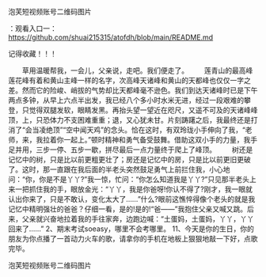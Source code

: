 泡芙短视频账号二维码图片

：观看入口一：https://github.com/shuai215315/atofdh/blob/main/README.md


记得收藏！！！



　　草用温暖帮我，一会儿，父亲说，走吧。我们便走了。
　　莲青山的最高峰莲花峰有着和黄山主峰一样的名字，次高峰天诸峰和黄山的天都峰也仅仅一字之差。然而它的险峻、峭拔的气势却比天都峰毫不逊色。我们到达天诸峰时已是下午两点多钟，从早上六点半出发，我已经八个多小时水米无进，经过一段艰难的攀登，只觉得双腿发软，眼睛发黑。再抬头望一望近在咫尺，又遥不可及的天诸峰峰顶，上，只恐体力不支困难重重；退，又心犹未甘。片刻踌躇之后，我最终还是打消了“会当凌绝顶”“空中闻天鸡”的念头。恰在这时，有双玲珑小手伸向了我，“老师，来，我拉着你一起上。”顿时精神和勇气备受鼓舞。借助这双小手的力量，我手足并用，三步一停、五步一歇，拼尽最后一点力量终于爬上了峰顶。
　　树还是记忆中的树，只是比以前更粗更壮了；房还是记忆中的房，只是比以前更旧更破了。这时，那一直跟在我后面的半老头突然鼓足勇气上前拦住我，小心地问：“你，你是不是丫丫?”我一惊，忙问：“你怎么知道我是丫丫?”只见那半老头上来一把抓住我的手，眼放金光：“丫丫，我是你爸呀!你认不得了?刚才，我一眼就认出你来了，只是不敢认，变化太大了……”什么?眼前这憔悴得像个老头的就是我记忆中精明强壮的爸爸？仔细一看，是的!是的!“爸——”我抱住父亲又喊又跳。后来，父亲就兴奋地拉着我的手往家奔，边跑边喊：“土蛋妈，土蛋妈，丫丫，丫丫回来了……”
	2、期末考试soeasy，哪里不会考哪里。
	11、今天是你的生日，你的朋友为你点播了一首动力火车的歌，请拿你的手机在地板上狠狠地敲一下好，点歌完毕。







泡芙短视频账号二维码图片
